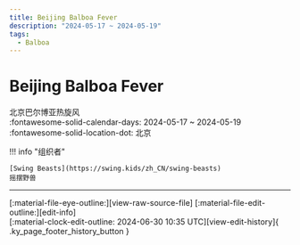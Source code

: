 ```yaml
---
title: Beijing Balboa Fever
description: "2024-05-17 ~ 2024-05-19"
tags:
  - Balboa
---
```


# Beijing Balboa Fever 

北京巴尔博亚热旋风  
:fontawesome-solid-calendar-days: 2024-05-17 ~ 2024-05-19  
:fontawesome-solid-location-dot: 北京  

!!! info "组织者"

    [Swing Beasts](https://swing.kids/zh_CN/swing-beasts)  
    摇摆野兽  

---

<div class="ky_page_footer" markdown>
<div class="ky_page_footer_trailing" markdown="span">
[:material-file-eye-outline:][view-raw-source-file]
[:material-file-edit-outline:][edit-info]
</div>
<div class="ky_page_footer_leading" markdown="span">
[:material-clock-edit-outline: 2024-06-30 10:35 UTC][view-edit-history]{ .ky_page_footer_history_button }
</div>
</div>

[view-raw-source-file]: https://github.com/swingdance/events/blob/main/2024/zh_CN/beijing-balboa-fever-2024.json "查看原始源文件"
[edit-info]: https://github.com/swingdance/events/issues/new?assignees=&labels=update+event&projects=&template=03-update_entity.yml&title=Update%20Event%3A%202024%2Fzh_CN%20%E2%80%A2%20Beijing%20Balboa%20Fever&region=zh_CN&year=2024&id=beijing-balboa-fever-2024&name=Beijing%20Balboa%20Fever&org_id=swing-beasts "编辑信息"

[view-edit-history]: https://github.com/swingdance/events/commits/main/2024/zh_CN/beijing-balboa-fever-2024.json "查看编辑历史"
